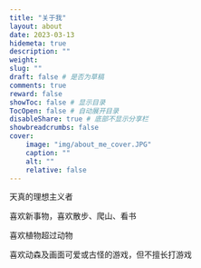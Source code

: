 ```yaml
---
title: "关于我"
layout: about
date: 2023-03-13
hidemeta: true
description: ""
weight:
slug: ""
draft: false # 是否为草稿
comments: true
reward: false
showToc: false # 显示目录
TocOpen: false # 自动展开目录
disableShare: true # 底部不显示分享栏
showbreadcrumbs: false
cover:
    image: "img/about_me_cover.JPG"
    caption: ""
    alt: ""
    relative: false
---
```


天真的理想主义者

喜欢新事物，喜欢散步、爬山、看书

喜欢植物超过动物

喜欢动森及画面可爱或古怪的游戏，但不擅长打游戏